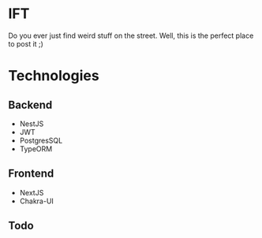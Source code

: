 # IFT

Do you ever just find weird stuff on the street. Well, this is the perfect place to post it ;)

# Technologies

## Backend

- NestJS
- JWT
- PostgresSQL
- TypeORM

## Frontend

- NextJS
- Chakra-UI

## Todo
